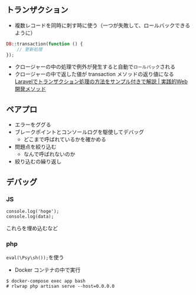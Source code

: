 ## トランザクション
- 複数レコードを同時に刺す時に使う（一つが失敗して、ロールバックできるように）
```php
DB::transaction(function () {
    // 更新処理
});
```
- クロージャーの中の処理で例外が発生すると自動で`ロールバック`される
- クロージャーの中で返した値が transaction メソッドの返り値になる
[Laravelでトランザクション処理の方法をサンプル付きで解説 | 実践的Web開発メソッド](https://blog.hiroyuki90.com/articles/laravel-transaction/)


## ペアプロ
- エラーをググる
- ブレークポイントとコンソールログを駆使してデバッグ
  - どこまで呼ばれているかを確かめる
- 問題点を絞り込む
  - なんで呼ばれないのか
- 絞り込むの繰り返し

## デバッグ
### JS
```
console.log('hoge');
console.log(data);
```
これらを埋め込むなど

### php
`eval(\Psy\sh());`を使う
- Docker コンテナの中で実行
```
$ docker-compose exec app bash
# rlwrap php artisan serve --host=0.0.0.0
```
